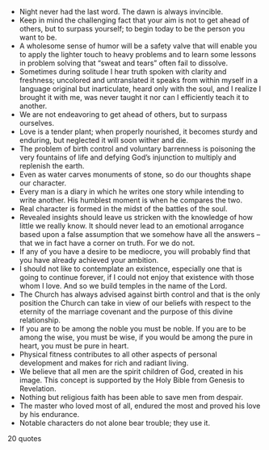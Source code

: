  - Night never had the last word. The dawn is always invincible.
 - Keep in mind the challenging fact that your aim is not to get ahead of others, but to surpass yourself; to begin today to be the person you want to be.
 - A wholesome sense of humor will be a safety valve that will enable you to apply the lighter touch to heavy problems and to learn some lessons in problem solving that “sweat and tears” often fail to dissolve.
 - Sometimes during solitude I hear truth spoken with clarity and freshness; uncolored and untranslated it speaks from within myself in a language original but inarticulate, heard only with the soul, and I realize I brought it with me, was never taught it nor can I efficiently teach it to another.
 - We are not endeavoring to get ahead of others, but to surpass ourselves.
 - Love is a tender plant; when properly nourished, it becomes sturdy and enduring, but neglected it will soon wither and die.
 - The problem of birth control and voluntary barrenness is poisoning the very fountains of life and defying God’s injunction to multiply and replenish the earth.
 - Even as water carves monuments of stone, so do our thoughts shape our character.
 - Every man is a diary in which he writes one story while intending to write another. His humblest moment is when he compares the two.
 - Real character is formed in the midst of the battles of the soul.
 - Revealed insights should leave us stricken with the knowledge of how little we really know. It should never lead to an emotional arrogance based upon a false assumption that we somehow have all the answers – that we in fact have a corner on truth. For we do not.
 - If any of you have a desire to be mediocre, you will probably find that you have already achieved your ambition.
 - I should not like to contemplate an existence, especially one that is going to continue forever, if I could not enjoy that existence with those whom I love. And so we build temples in the name of the Lord.
 - The Church has always advised against birth control and that is the only position the Church can take in view of our beliefs with respect to the eternity of the marriage covenant and the purpose of this divine relationship.
 - If you are to be among the noble you must be noble. If you are to be among the wise, you must be wise, if you would be among the pure in heart, you must be pure in heart.
 - Physical fitness contributes to all other aspects of personal development and makes for rich and radiant living.
 - We believe that all men are the spirit children of God, created in his image. This concept is supported by the Holy Bible from Genesis to Revelation.
 - Nothing but religious faith has been able to save men from despair.
 - The master who loved most of all, endured the most and proved his love by his endurance.
 - Notable characters do not alone bear trouble; they use it.

20 quotes